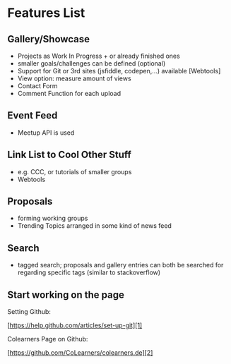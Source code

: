 Features List 
=============

 Gallery/Showcase
-----------------------
- Projects as Work In Progress + or already finished ones
- smaller goals/challenges can be defined (optional)
- Support for Git or 3rd sites (jsfiddle, codepen,...) available [Webtools]
- View option: measure amount of views
- Contact Form
- Comment Function for each upload

Event Feed
----------
- Meetup API is used 

Link List to Cool Other Stuff
-----------------------------
- e.g. CCC, or tutorials of smaller groups
- Webtools

Proposals
------------------
- forming working groups
- Trending Topics arranged in some kind of news feed

Search 
-------
- tagged search; proposals and gallery entries can both be searched for regarding specific tags (similar to stackoverflow)






Start working on the page
----------------------------
Setting Github:

[https://help.github.com/articles/set-up-git][1]

Colearners Page on Github:

[https://github.com/CoLearners/colearners.de][2]

[1]:https://help.github.com/articles/set-up-git
[2]:https://github.com/CoLearners/colearners.de]
